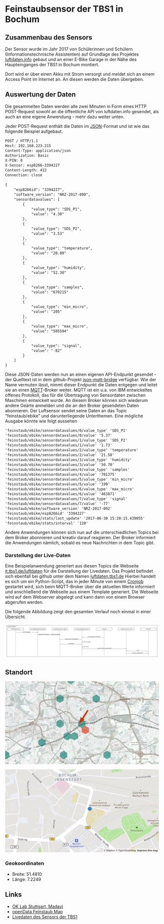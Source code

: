 # Feinstaubsensor der TBS1 in Bochum

## Zusammenbau des Sensors

Der Sensor wurde im Jahr 2017 von Schülerinnen und Schülern
(Informationstechnische Assistenten) auf Grundlage des Projektes
[luftdaten.info](http://www.luftdaten.info) gebaut und
an einer E-Bike Garage in der Nähe des Haupteinganges der TBS1 in Bochum
montiert.
<!-- TODO Hier wären ein paar Bilder und weitere Informationen schön. -->

Dort wird er über einen Akku mit Strom versorgt und meldet sich an einem
Access Point im Internet an. An diesen werden die Daten übergeben.

## Auswertung der Daten

Die gesammelten Daten werden alle zwei Minuten in Form eines HTTP
POST-Request sowohl an die
öffentliche API von luftdaten.info gesendet, als auch an eine eigene
Anwendung - mehr dazu weiter unten.

Jeder POST-Request enthält die Daten im
[JSON](https://de.wikipedia.org/wiki/JavaScript_Object_Notation)-Format
und ist wie das folgende Beispiel aufgebaut.

    POST / HTTP/1.1
    Host: 192.168.223.215
    Content-Type: application/json
    Authorization: Basic
    X-PIN: 0
    X-Sensor: esp8266-3394227
    Content-Length: 412
    Connection: close

    {
        "esp8266id": "3394227",
        "software_version": "NRZ-2017-090",
        "sensordatavalues": [
            {
                "value_type": "SDS_P1",
                "value": "4.30"
            },
            {
                "value_type": "SDS_P2",
                "value": "3.53"
            },
            {
                "value_type": "temperature",
                "value": "20.80"
            },
            {
                "value_type": "humidity",
                "value": "52.30"
            },
            {
                "value_type": "samples",
                "value": "670215"
            },
            {
                "value_type": "min_micro",
                "value": "205"
            },
            {
                "value_type": "max_micro",
                "value": "505594"
            },
            {
                "value_type": "signal",
                "value": "-82"
            }
        ]
    }


Diese JSON-Daten werden nun an einen eigenen API-Endpunkt gesendet - der
Quelltext ist in dem github-Projekt
[json-mqtt-bridge](https://github.com/tbs1-bo/feinstaub-json-mqtt-bridge)
verfügbar. Wie der Name vermuten lässt, nimmt dieser Endpunkt die Daten
entgegen und leitet sie an einen
[MQTT](https://de.wikipedia.org/wiki/MQTT)-Broker
weiter. MQTT ist ein u.a. von IBM entwickeltes offenes Protokoll,
das für die Übertragung von Sensordaten zwischen Maschinen entwickelt wurde.
An diesem Broker können sich wiederum andere Geärte anmelden und die an den
Broker gesendeten Daten abonnieren. Der Luftsensor sendet seine Daten
an das Topic "feinstaub/ebike" und darunterliegende Unterthemen. Eine
mögliche Ausgabe könnte wie folgt aussehen

    'feinstaub/ebike/sensordatavalues/0/value_type' 'SDS_P1'
    'feinstaub/ebike/sensordatavalues/0/value' '5.37'
    'feinstaub/ebike/sensordatavalues/1/value_type' 'SDS_P2'
    'feinstaub/ebike/sensordatavalues/1/value' '1.73'
    'feinstaub/ebike/sensordatavalues/2/value_type' 'temperature'
    'feinstaub/ebike/sensordatavalues/2/value' '21.50'
    'feinstaub/ebike/sensordatavalues/3/value_type' 'humidity'
    'feinstaub/ebike/sensordatavalues/3/value' '50.70'
    'feinstaub/ebike/sensordatavalues/4/value_type' 'samples'
    'feinstaub/ebike/sensordatavalues/4/value' '701375'
    'feinstaub/ebike/sensordatavalues/5/value_type' 'min_micro'
    'feinstaub/ebike/sensordatavalues/5/value' '199'
    'feinstaub/ebike/sensordatavalues/6/value_type' 'max_micro'
    'feinstaub/ebike/sensordatavalues/6/value' '463871'
    'feinstaub/ebike/sensordatavalues/7/value_type' 'signal'
    'feinstaub/ebike/sensordatavalues/7/value' '-77'
    'feinstaub/ebike/software_version' 'NRZ-2017-092'
    'feinstaub/ebike/esp8266id' '3394227'
    'feinstaub/ebike/stats/last_update' '2017-06-30 15:20:15.439055'
    'feinstaub/ebike/stats/interval' '120'

Andere Anwendungen können sich nun auf die unterschiedlichen
Topics bei dem Broker abonnieren und kreativ darauf reagieren. Der Broker
informiert die Anwendungen nämlich, sobald
es neue Nachrichten in dem Topic gibt.

### Darstellung der Live-Daten

Eine Beispielanwendung generiert aus diesen Topics die Webseite
[it.tbs1.de/luftdaten](https://it.tbs1.de/luftdaten) für die
Darstellung der Livedaten. Das Projekt befindet sich ebenfall bei github
unter dem Namen
[luftdaten.tbs1.de](https://github.com/tbs1-bo/luftdaten.tbs1.de)
Hierbei handelt es sich um ein Python-Script, das in jeder Minute
von einem [Cronjob](https://de.wikipedia.org/wiki/Cron)
gestartet wird, sich beim MQTT-Broker über die aktuellen Werte informiert
und anschließend die Webseite aus einem Template generiert. Die Webseite
wird auf dem Webserver abgelegt und kann dann von einem Browser abgerufen
werden.

Die folgende Abbildung zeigt den gesamten Verlauf noch einmal in einer
Übersicht.

![sd overview](sd_overview.png)

            
## Standort
![Standort](standort/standort_wabe_pfeil.png)

![Standort2](standort/standort_punkt.png)

### Geokoordinaten

- Breite: 51.4810
- Länge: 7.2249

## Links

- [OK Lab Stuttgart, Madavi](https://www.madavi.de/ok-lab-stuttgart/)
- [openData Feinstaub Map](http://bochum.maps.luftdaten.info/#13/51.4810/7.2248)
- [Livedaten des Sensors der TBS1](https://it.tbs1.de/luftdaten/)
